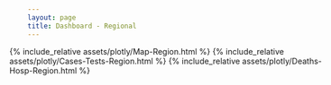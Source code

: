 ```yaml
---
layout: page
title: Dashboard - Regional
---
```


<head>
  <style>
    .plotly-graph-div.js-plotly-plot {height: 550px !important}
  </style>
</head>

<div style="max-width: 48rem; margin-left: -2rem; margin-right: -2rem">
  {% include_relative assets/plotly/Map-Region.html %}
  {% include_relative assets/plotly/Cases-Tests-Region.html %}
  {% include_relative assets/plotly/Deaths-Hosp-Region.html %}
</div>
